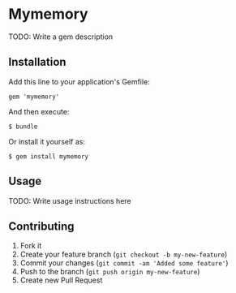# Mymemory

TODO: Write a gem description

## Installation

Add this line to your application's Gemfile:

    gem 'mymemory'

And then execute:

    $ bundle

Or install it yourself as:

    $ gem install mymemory

## Usage

TODO: Write usage instructions here

## Contributing

1. Fork it
2. Create your feature branch (`git checkout -b my-new-feature`)
3. Commit your changes (`git commit -am 'Added some feature'`)
4. Push to the branch (`git push origin my-new-feature`)
5. Create new Pull Request
